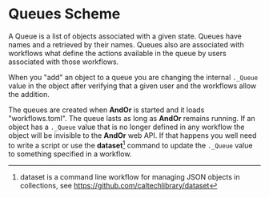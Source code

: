 
# Queues Scheme

A Queue is a list of objects associated with a 
given state. Queues have names and a retrieved
by their names. Queues also are associated with
workflows what define the actions available in
the queue by users associated with those workflows.

When you "add" an object to a queue you are changing
the internal `._Queue` value in the object after 
verifying that a given user and the workflows allow
the addition.

The queues are created when **AndOr** is started
and it loads "workflows.toml". The queue lasts
as long as **AndOr** remains running. If an object
has a `._Queue` value that is no longer defined in
any workflow the object will be invisible to the
**AndOr** web API. If that happens you well need
to write a script or use the **dataset**[^1] command
to update the `._Queue` value to something 
specified in a workflow.


[^1]: dataset is a command line workflow for managing JSON objects in collections, see https://github.com/caltechlibrary/dataset



